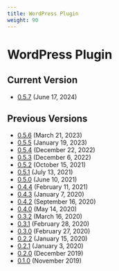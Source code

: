 ```yaml
---
title: WordPress Plugin
weight: 90
---
```


# WordPress Plugin

## Current Version

- [0.5.7](https://goodshufflecdn.s3.amazonaws.com/gspro-embed-wpp/gspro-wishlist-plugin-0.5.7.zip) (June 17, 2024)

## Previous Versions

- [0.5.6](https://goodshufflecdn.s3.amazonaws.com/gspro-embed-wpp/gspro-wishlist-plugin-0.5.6.zip) (March 21, 2023)
- [0.5.5](https://goodshufflecdn.s3.amazonaws.com/gspro-embed-wpp/gspro-wishlist-plugin-0.5.5.zip) (January 19, 2023)
- [0.5.4](https://goodshufflecdn.s3.amazonaws.com/gspro-embed-wpp/gspro-wishlist-plugin-0.5.4.zip) (December 22, 2022)
- [0.5.3](https://goodshufflecdn.s3.amazonaws.com/gspro-embed-wpp/gspro-wishlist-plugin-0.5.3.zip) (December 6, 2022)
- [0.5.2](https://goodshufflecdn.s3.amazonaws.com/gspro-embed-wpp/gspro-wishlist-plugin-0.5.2.zip) (October 15, 2021)
- [0.5.1](https://goodshufflecdn.s3.amazonaws.com/gspro-embed-wpp/gspro-wishlist-plugin-0.5.1.zip) (July 13, 2021)
- [0.5.0](https://goodshufflecdn.s3.amazonaws.com/gspro-embed-wpp/gspro-wishlist-plugin-0.5.0.zip) (June 10, 2021)
- [0.4.4](https://goodshufflecdn.s3.amazonaws.com/gspro-embed-wpp/gspro-wishlist-plugin-0.4.4.zip) (February 11, 2021)
- [0.4.3](https://goodshufflecdn.s3.amazonaws.com/gspro-embed-wpp/gspro-wishlist-plugin-0.4.3.zip) (January 7, 2020)
- [0.4.2](https://goodshufflecdn.s3.amazonaws.com/gspro-embed-wpp/gspro-wishlist-plugin-0.4.2.zip) (September 16, 2020)
- [0.4.0](https://goodshufflecdn.s3.amazonaws.com/gspro-embed-wpp/gspro-wishlist-plugin-0.4.0.zip) (May 14, 2020)
- [0.3.2](https://goodshufflecdn.s3.amazonaws.com/gspro-embed-wpp/gspro-wishlist-plugin-0.3.2.zip) (March 16, 2020)
- [0.3.1](https://goodshufflecdn.s3.amazonaws.com/gspro-embed-wpp/gspro-wishlist-plugin-0.3.1.zip) (February 28, 2020)
- [0.3.0](https://goodshufflecdn.s3.amazonaws.com/gspro-embed-wpp/gspro-wishlist-plugin-0.3.0.zip) (February 27, 2020)
- [0.2.2](https://goodshufflecdn.s3.amazonaws.com/gspro-embed-wpp/gspro-embed-wpp-0.2.2.zip) (January 15, 2020)
- [0.2.1](https://goodshufflecdn.s3.amazonaws.com/gspro-embed-wpp/gspro-embed-wpp-0.2.1.zip) (January 3, 2020)
- [0.2.0](https://goodshufflecdn.s3.amazonaws.com/gspro-embed-wpp/gspro-embed-wpp-0.2.0.zip) (December 2019)
- [0.1.0](https://goodshufflecdn.s3.amazonaws.com/gspro-embed-wpp/gspro-embed-wpp-0.1.0.zip) (November 2019)
